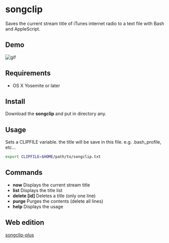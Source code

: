 # songclip
Saves the current stream title of iTunes internet radio to a text file with Bash and AppleScript.

## Demo
![gif](http://jamband.github.io/images/songclip.gif)

## Requirements
* OS X Yosemite or later

## Install
Download the **songclip** and put in directory any.

## Usage
Sets a CLIPFILE variable. the title will be save in this file. e.g. .bash_profile, etc...

```sh
export CLIPFILE=$HOME/path/to/songclip.txt
```

## Commands
* **now** Displays the current stream title
* **list** Displays the title list
* **delete [id]** Deletes a title (only one line)
* **purge** Purges the contents (delete all lines)
* **help** Displays the usage

## Web edition
[songclip-plus](https://github.com/jamband/songclip-plus)
